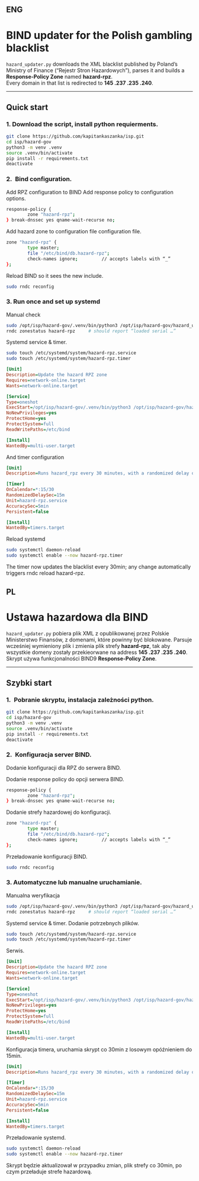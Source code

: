 ENG
---
# BIND updater for the Polish gambling blacklist

`hazard_updater.py` downloads the XML blacklist published by Poland’s Ministry of Finance (“Rejestr Stron Hazardowych”), parses it and builds a **Response-Policy Zone** named **hazard-rpz**.  
Every domain in that list is redirected to **145 .237 .235 .240**.

---

## Quick start

### 1. Download the script, install python requierments.

```bash
git clone https://github.com/kapitankaszanka/isp.git
cd isp/hazard-gov
python3 -m venv .venv
source .venv/bin/activate
pip install -r requirements.txt
deactivate
```

### 2. Bind configuration.
Add RPZ configuration to BIND
Add response policy to configuration options.
```bash
response-policy {
        zone "hazard-rpz";
} break-dnssec yes qname-wait-recurse no;
```
Add hazard zone to configuration file configuration file.

```bash
zone "hazard-rpz" {
        type master;
        file "/etc/bind/db.hazard-rpz";
        check-names ignore;         // accepts labels with “_”
};
```

Reload BIND so it sees the new include.
```bash
sudo rndc reconfig
```

### 3. Run once and set up systemd

Manual check
```bash
sudo /opt/isp/hazard-gov/.venv/bin/python3 /opt/isp/hazard-gov/hazard_updater.py
rndc zonestatus hazard-rpz     # should report “loaded serial …”
```

Systemd service & timer.
```bash
sudo touch /etc/systemd/system/hazard-rpz.service
sudo touch /etc/systemd/system/hazard-rpz.timer
```

```ini
[Unit]
Description=Update the hazard RPZ zone
Requires=network-online.target
Wants=network-online.target

[Service]
Type=oneshot
ExecStart=/opt/isp/hazard-gov/.venv/bin/python3 /opt/isp/hazard-gov/hazard_updater.py
NoNewPrivileges=yes
ProtectHome=yes
ProtectSystem=full
ReadWritePaths=/etc/bind

[Install]
WantedBy=multi-user.target
```
And timer configuration
```ini
[Unit]
Description=Runs hazard_rpz every 30 minutes, with a randomized delay of up to 15 minutes

[Timer]
OnCalendar=*:15/30
RandomizedDelaySec=15m
Unit=hazard-rpz.service
AccuracySec=5min
Persistent=false

[Install]
WantedBy=timers.target
```
Reload systemd
```bash
sudo systemctl daemon-reload
sudo systemctl enable --now hazard-rpz.timer
```
The timer now updates the blacklist every 30min; any change automatically triggers
rndc reload hazard-rpz.


PL
---

# Ustawa hazardowa dla BIND

`hazard_updater.py` pobiera plik XML z opublikowanej przez Polskie Ministerstwo Finansów, z domenami, które powinny być blokowane. Parsuje wcześniej wymieniony plik i zmienia plik strefy **hazard-rpz**, tak aby wszystkie domeny zostały przekieorwane na address **145 .237 .235 .240**. Skrypt używa funkcjonalności BIND9 **Response-Policy Zone**.

---

## Szybki start

### 1. Pobranie skryptu, instalacja zależności python.
```bash
git clone https://github.com/kapitankaszanka/isp.git
cd isp/hazard-gov
python3 -m venv .venv
source .venv/bin/activate
pip install -r requirements.txt
deactivate
```

### 2. Konfiguracja server BIND.
Dodanie konfiguracji dla RPZ do serwera BIND.

Dodanie response policy do opcji serwera BIND.
```bash
response-policy {
        zone "hazard-rpz";
} break-dnssec yes qname-wait-recurse no;
```
Dodanie strefy hazardowej do konfiguracji.

```bash
zone "hazard-rpz" {
        type master;
        file "/etc/bind/db.hazard-rpz";
        check-names ignore;         // accepts labels with “_”
};
```

Przeładowanie konfiguracji BIND.
```bash
sudo rndc reconfig
```

### 3. Automatyczne lub manualne uruchamianie.

Manualna weryfikacja
```bash
sudo /opt/isp/hazard-gov/.venv/bin/python3 /opt/isp/hazard-gov/hazard_updater.py
rndc zonestatus hazard-rpz     # should report “loaded serial …”
```

Systemd service & timer.
Dodanie potrzebnych plików.
```bash
sudo touch /etc/systemd/system/hazard-rpz.service
sudo touch /etc/systemd/system/hazard-rpz.timer
```
Serwis.
```ini
[Unit]
Description=Update the hazard RPZ zone
Requires=network-online.target
Wants=network-online.target

[Service]
Type=oneshot
ExecStart=/opt/isp/hazard-gov/.venv/bin/python3 /opt/isp/hazard-gov/hazard_updater.py
NoNewPrivileges=yes
ProtectHome=yes
ProtectSystem=full
ReadWritePaths=/etc/bind

[Install]
WantedBy=multi-user.target
```
Konfiguracja timera, uruchamia skrypt co 30min z losowym opóźnieniem do 15min.
```ini
[Unit]
Description=Runs hazard_rpz every 30 minutes, with a randomized delay of up to 15 minutes

[Timer]
OnCalendar=*:15/30
RandomizedDelaySec=15m
Unit=hazard-rpz.service
AccuracySec=5min
Persistent=false

[Install]
WantedBy=timers.target
```
Przeładowanie systemd.
```bash
sudo systemctl daemon-reload
sudo systemctl enable --now hazard-rpz.timer
```
Skrypt będzie aktualizował w przypadku zmian, plik strefy co 30min, po czym przeładuje strefe hazardową. 
